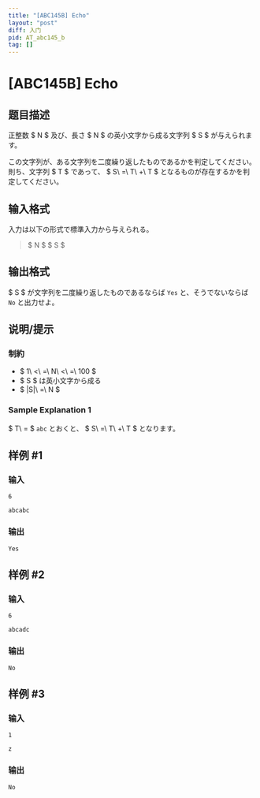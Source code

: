 ```yaml
---
title: "[ABC145B] Echo"
layout: "post"
diff: 入门
pid: AT_abc145_b
tag: []
---
```


# [ABC145B] Echo

## 题目描述

[problemUrl]: https://atcoder.jp/contests/abc145/tasks/abc145_b

正整数 $ N $ 及び、長さ $ N $ の英小文字から成る文字列 $ S $ が与えられます。

この文字列が、ある文字列を二度繰り返したものであるかを判定してください。 則ち、文字列 $ T $ であって、 $ S\ =\ T\ +\ T $ となるものが存在するかを判定してください。

## 输入格式

入力は以下の形式で標準入力から与えられる。

> $ N $ $ S $

## 输出格式

$ S $ が文字列を二度繰り返したものであるならば `Yes` と、そうでないならば `No` と出力せよ。

## 说明/提示

### 制約

- $ 1\ <\ =\ N\ <\ =\ 100 $
- $ S $ は英小文字から成る
- $ |S|\ =\ N $

### Sample Explanation 1

$ T\ = $ `abc` とおくと、 $ S\ =\ T\ +\ T $ となります。

## 样例 #1

### 输入

```
6
abcabc
```

### 输出

```
Yes
```

## 样例 #2

### 输入

```
6
abcadc
```

### 输出

```
No
```

## 样例 #3

### 输入

```
1
z
```

### 输出

```
No
```

